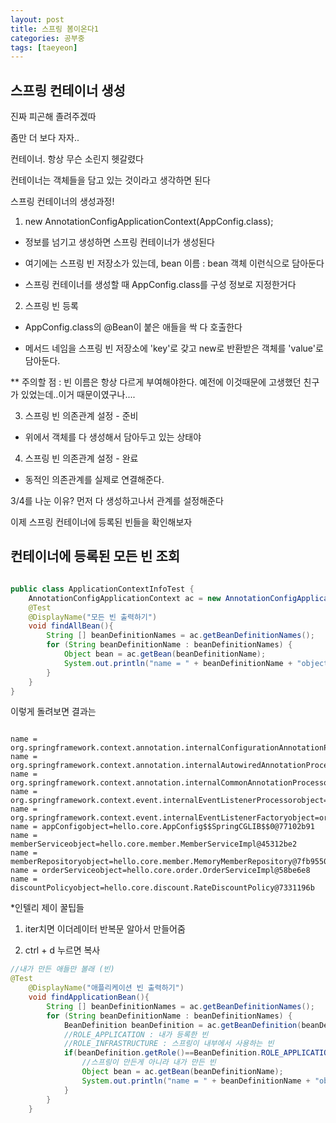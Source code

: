 ```yaml
---
layout: post
title: 스프링 봄이온다1
categories: 공부중
tags: [taeyeon]
---
```


## 스프링 컨테이너 생성

진짜 피곤해 졸려주겠따

좀만 더 보다 자자..

컨테이너. 항상 무슨 소린지 헷갈렸다

컨테이너는 객체들을 담고 있는 것이라고 생각하면 된다

스프링 컨테이너의 생성과정!

1. new AnnotationConfigApplicationContext(AppConfig.class);

- 정보를 넘기고 생성하면 스프링 컨테이너가 생성된다

- 여기에는 스프링 빈 저장소가 있는데, bean 이름 : bean 객체 이런식으로 담아둔다

- 스프링 컨테이너를 생성할 때 AppConfig.class를 구성 정보로 지정한거다

2. 스프링 빈 등록

- AppConfig.class의 @Bean이 붙은 애들을 싹 다 호출한다

- 메서드 네임을 스프링 빈 저장소에 'key'로 갖고 new로 반환받은 객체를 'value'로 담아둔다.

** 주의할 점 : 빈 이름은 항상 다르게 부여해야한다. 예전에 이것때문에 고생했던 친구가 있었는데..이거 때문이였구나....

3. 스프링 빈 의존관계 설정 - 준비

- 위에서 객체를 다 생성해서 담아두고 있는 상태야

4. 스프링 빈 의존관계 설정 - 완료

- 동적인 의존관계를 실제로 연결해준다.

3/4를 나눈 이유? 먼저 다 생성하고나서 관계를 설정해준다

이제 스프링 컨테이너에 등록된 빈들을 확인해보자

## 컨테이너에 등록된 모든 빈 조회

```1=ApplicationContextInfoTest.java

public class ApplicationContextInfoTest {
    AnnotationConfigApplicationContext ac = new AnnotationConfigApplicationContext(AppConfig.class);
    @Test
    @DisplayName("모든 빈 출력하기")
    void findAllBean(){
        String [] beanDefinitionNames = ac.getBeanDefinitionNames();
        for (String beanDefinitionName : beanDefinitionNames) {
            Object bean = ac.getBean(beanDefinitionName);
            System.out.println("name = " + beanDefinitionName + "object=" + bean);
        }
    }
}

```

이렇게 돌려보면 결과는

```콘솔창!

name = org.springframework.context.annotation.internalConfigurationAnnotationProcessorobject=org.springframework.context.annotation.ConfigurationClassPostProcessor@524f3b3a
name = org.springframework.context.annotation.internalAutowiredAnnotationProcessorobject=org.springframework.beans.factory.annotation.AutowiredAnnotationBeanPostProcessor@41e68d87
name = org.springframework.context.annotation.internalCommonAnnotationProcessorobject=org.springframework.context.annotation.CommonAnnotationBeanPostProcessor@49ff7d8c
name = org.springframework.context.event.internalEventListenerProcessorobject=org.springframework.context.event.EventListenerMethodProcessor@29526c05
name = org.springframework.context.event.internalEventListenerFactoryobject=org.springframework.context.event.DefaultEventListenerFactory@2ef14fe
name = appConfigobject=hello.core.AppConfig$$SpringCGLIB$$0@77102b91
name = memberServiceobject=hello.core.member.MemberServiceImpl@45312be2
name = memberRepositoryobject=hello.core.member.MemoryMemberRepository@7fb95505
name = orderServiceobject=hello.core.order.OrderServiceImpl@58be6e8
name = discountPolicyobject=hello.core.discount.RateDiscountPolicy@7331196b

```

*인텔리 제이 꿀팁들

1. iter치면 이더레이터 반복문 알아서 만들어줌

2. ctrl + d 누르면 복사

```2=ApplicationContextInfoTest.java
//내가 만든 애들만 볼래 (빈)
@Test
    @DisplayName("애플리케이션 빈 출력하기")
    void findApplicationBean(){
        String [] beanDefinitionNames = ac.getBeanDefinitionNames();
        for (String beanDefinitionName : beanDefinitionNames) {
            BeanDefinition beanDefinition = ac.getBeanDefinition(beanDefinitionName);
            //ROLE_APPLICATION : 내가 등록한 빈
            //ROLE_INFRASTRUCTURE : 스프링이 내부에서 사용하는 빈
            if(beanDefinition.getRole()==BeanDefinition.ROLE_APPLICATION){
                //스프링이 만든게 아니라 내가 만든 빈
                Object bean = ac.getBean(beanDefinitionName);
                System.out.println("name = " + beanDefinitionName + "object=" + bean);
            }
        }
    }

```
